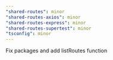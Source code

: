```yaml
---
"shared-routes": minor
"shared-routes-axios": minor
"shared-routes-express": minor
"shared-routes-supertest": minor
"tsconfig": minor
---
```


Fix packages and add listRoutes function
